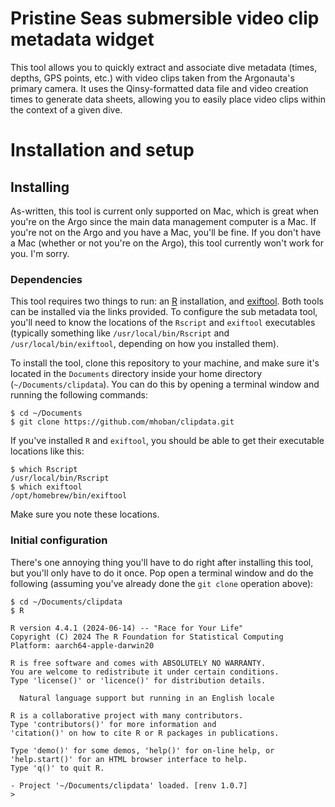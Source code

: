 # Pristine Seas submersible video clip metadata widget

This tool allows you to quickly extract and associate dive metadata (times, depths, GPS points, etc.) with video clips taken from the Argonauta's primary camera. It uses the Qinsy-formatted data file and video creation times to generate data sheets, allowing you to easily place video clips within the context of a given dive.

# Installation and setup

## Installing

As-written, this tool is current only supported on Mac, which is great when you're on the Argo since the main data management computer is a Mac. If you're not on the Argo and you have a Mac, you'll be fine. If you don't have a Mac (whether or not you're on the Argo), this tool currently won't work for you. I'm sorry.

### Dependencies

This tool requires two things to run: an [R](https://www.r-project.org/) installation, and [exiftool](https://exiftool.org/). Both tools can be installed via the links provided. To configure the sub metadata tool, you'll need to know the locations of the `Rscript` and `exiftool` executables (typically something like `/usr/local/bin/Rscript` and `/usr/local/bin/exiftool`, depending on how you installed them).

To install the tool, clone this repository to your machine, and make sure it's located in the `Documents` directory inside your home directory (`~/Documents/clipdata`). You can do this by opening a terminal window and running the following commands:

```console
$ cd ~/Documents
$ git clone https://github.com/mhoban/clipdata.git
```

If you've installed `R` and `exiftool`, you should be able to get their executable locations like this:

```console
$ which Rscript
/usr/local/bin/Rscript
$ which exiftool
/opt/homebrew/bin/exiftool
```

Make sure you note these locations.

### Initial configuration

There's one annoying thing you'll have to do right after installing this tool, but you'll only have to do it once. Pop open a terminal window and do the following (assuming you've already done the `git clone` operation above):

```console
$ cd ~/Documents/clipdata
$ R

R version 4.4.1 (2024-06-14) -- "Race for Your Life"
Copyright (C) 2024 The R Foundation for Statistical Computing
Platform: aarch64-apple-darwin20

R is free software and comes with ABSOLUTELY NO WARRANTY.
You are welcome to redistribute it under certain conditions.
Type 'license()' or 'licence()' for distribution details.

  Natural language support but running in an English locale

R is a collaborative project with many contributors.
Type 'contributors()' for more information and
'citation()' on how to cite R or R packages in publications.

Type 'demo()' for some demos, 'help()' for on-line help, or
'help.start()' for an HTML browser interface to help.
Type 'q()' to quit R.

- Project '~/Documents/clipdata' loaded. [renv 1.0.7]
>
```